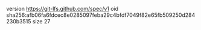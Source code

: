 version https://git-lfs.github.com/spec/v1
oid sha256:afb06fa6fdcec8e0285097feba29c4bfdf7049f82e65fb509250d284230b3515
size 27
